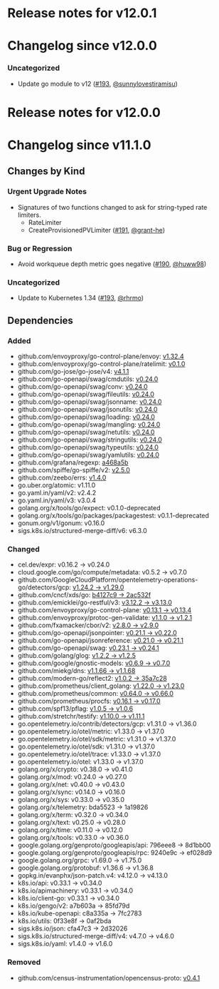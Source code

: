# Release notes for v12.0.1

# Changelog since v12.0.0

### Uncategorized

- Update go module to v12 ([#193](https://github.com/kubernetes-sigs/sig-storage-lib-external-provisioner/pull/196), [@sunnylovestiramisu](https://github.com/sunnylovestiramisu))


# Release notes for v12.0.0

# Changelog since v11.1.0

## Changes by Kind

### Urgent Upgrade Notes

- Signatures of two functions changed to ask for string-typed rate limiters.
  - RateLimiter
  - CreateProvisionedPVLimiter ([#191](https://github.com/kubernetes-sigs/sig-storage-lib-external-provisioner/pull/191), [@grant-he](https://github.com/grant-he))

### Bug or Regression

- Avoid workqueue depth metric goes negative ([#190](https://github.com/kubernetes-sigs/sig-storage-lib-external-provisioner/pull/190), [@huww98](https://github.com/huww98))

### Uncategorized

- Update to Kubernetes 1.34 ([#193](https://github.com/kubernetes-sigs/sig-storage-lib-external-provisioner/pull/193), [@rhrmo](https://github.com/rhrmo))

## Dependencies

### Added
- github.com/envoyproxy/go-control-plane/envoy: [v1.32.4](https://github.com/envoyproxy/go-control-plane/tree/envoy/v1.32.4)
- github.com/envoyproxy/go-control-plane/ratelimit: [v0.1.0](https://github.com/envoyproxy/go-control-plane/tree/ratelimit/v0.1.0)
- github.com/go-jose/go-jose/v4: [v4.1.1](https://github.com/go-jose/go-jose/tree/v4.1.1)
- github.com/go-openapi/swag/cmdutils: [v0.24.0](https://github.com/go-openapi/swag/tree/cmdutils/v0.24.0)
- github.com/go-openapi/swag/conv: [v0.24.0](https://github.com/go-openapi/swag/tree/conv/v0.24.0)
- github.com/go-openapi/swag/fileutils: [v0.24.0](https://github.com/go-openapi/swag/tree/fileutils/v0.24.0)
- github.com/go-openapi/swag/jsonname: [v0.24.0](https://github.com/go-openapi/swag/tree/jsonname/v0.24.0)
- github.com/go-openapi/swag/jsonutils: [v0.24.0](https://github.com/go-openapi/swag/tree/jsonutils/v0.24.0)
- github.com/go-openapi/swag/loading: [v0.24.0](https://github.com/go-openapi/swag/tree/loading/v0.24.0)
- github.com/go-openapi/swag/mangling: [v0.24.0](https://github.com/go-openapi/swag/tree/mangling/v0.24.0)
- github.com/go-openapi/swag/netutils: [v0.24.0](https://github.com/go-openapi/swag/tree/netutils/v0.24.0)
- github.com/go-openapi/swag/stringutils: [v0.24.0](https://github.com/go-openapi/swag/tree/stringutils/v0.24.0)
- github.com/go-openapi/swag/typeutils: [v0.24.0](https://github.com/go-openapi/swag/tree/typeutils/v0.24.0)
- github.com/go-openapi/swag/yamlutils: [v0.24.0](https://github.com/go-openapi/swag/tree/yamlutils/v0.24.0)
- github.com/grafana/regexp: [a468a5b](https://github.com/grafana/regexp/tree/a468a5b)
- github.com/spiffe/go-spiffe/v2: [v2.5.0](https://github.com/spiffe/go-spiffe/tree/v2.5.0)
- github.com/zeebo/errs: [v1.4.0](https://github.com/zeebo/errs/tree/v1.4.0)
- go.uber.org/atomic: v1.11.0
- go.yaml.in/yaml/v2: v2.4.2
- go.yaml.in/yaml/v3: v3.0.4
- golang.org/x/tools/go/expect: v0.1.0-deprecated
- golang.org/x/tools/go/packages/packagestest: v0.1.1-deprecated
- gonum.org/v1/gonum: v0.16.0
- sigs.k8s.io/structured-merge-diff/v6: v6.3.0

### Changed
- cel.dev/expr: v0.16.2 → v0.24.0
- cloud.google.com/go/compute/metadata: v0.5.2 → v0.7.0
- github.com/GoogleCloudPlatform/opentelemetry-operations-go/detectors/gcp: [v1.24.2 → v1.29.0](https://github.com/GoogleCloudPlatform/opentelemetry-operations-go/compare/detectors/gcp/v1.24.2...detectors/gcp/v1.29.0)
- github.com/cncf/xds/go: [b4127c9 → 2ac532f](https://github.com/cncf/xds/compare/b4127c9...2ac532f)
- github.com/emicklei/go-restful/v3: [v3.12.2 → v3.13.0](https://github.com/emicklei/go-restful/compare/v3.12.2...v3.13.0)
- github.com/envoyproxy/go-control-plane: [v0.13.1 → v0.13.4](https://github.com/envoyproxy/go-control-plane/compare/v0.13.1...v0.13.4)
- github.com/envoyproxy/protoc-gen-validate: [v1.1.0 → v1.2.1](https://github.com/envoyproxy/protoc-gen-validate/compare/v1.1.0...v1.2.1)
- github.com/fxamacker/cbor/v2: [v2.8.0 → v2.9.0](https://github.com/fxamacker/cbor/compare/v2.8.0...v2.9.0)
- github.com/go-openapi/jsonpointer: [v0.21.1 → v0.22.0](https://github.com/go-openapi/jsonpointer/compare/v0.21.1...v0.22.0)
- github.com/go-openapi/jsonreference: [v0.21.0 → v0.21.1](https://github.com/go-openapi/jsonreference/compare/v0.21.0...v0.21.1)
- github.com/go-openapi/swag: [v0.23.1 → v0.24.1](https://github.com/go-openapi/swag/compare/v0.23.1...v0.24.1)
- github.com/golang/glog: [v1.2.2 → v1.2.5](https://github.com/golang/glog/compare/v1.2.2...v1.2.5)
- github.com/google/gnostic-models: [v0.6.9 → v0.7.0](https://github.com/google/gnostic-models/compare/v0.6.9...v0.7.0)
- github.com/miekg/dns: [v1.1.66 → v1.1.68](https://github.com/miekg/dns/compare/v1.1.66...v1.1.68)
- github.com/modern-go/reflect2: [v1.0.2 → 35a7c28](https://github.com/modern-go/reflect2/compare/v1.0.2...35a7c28)
- github.com/prometheus/client_golang: [v1.22.0 → v1.23.0](https://github.com/prometheus/client_golang/compare/v1.22.0...v1.23.0)
- github.com/prometheus/common: [v0.64.0 → v0.66.0](https://github.com/prometheus/common/compare/v0.64.0...v0.66.0)
- github.com/prometheus/procfs: [v0.16.1 → v0.17.0](https://github.com/prometheus/procfs/compare/v0.16.1...v0.17.0)
- github.com/spf13/pflag: [v1.0.5 → v1.0.6](https://github.com/spf13/pflag/compare/v1.0.5...v1.0.6)
- github.com/stretchr/testify: [v1.10.0 → v1.11.1](https://github.com/stretchr/testify/compare/v1.10.0...v1.11.1)
- go.opentelemetry.io/contrib/detectors/gcp: v1.31.0 → v1.36.0
- go.opentelemetry.io/otel/metric: v1.33.0 → v1.37.0
- go.opentelemetry.io/otel/sdk/metric: v1.31.0 → v1.37.0
- go.opentelemetry.io/otel/sdk: v1.31.0 → v1.37.0
- go.opentelemetry.io/otel/trace: v1.33.0 → v1.37.0
- go.opentelemetry.io/otel: v1.33.0 → v1.37.0
- golang.org/x/crypto: v0.38.0 → v0.41.0
- golang.org/x/mod: v0.24.0 → v0.27.0
- golang.org/x/net: v0.40.0 → v0.43.0
- golang.org/x/sync: v0.14.0 → v0.16.0
- golang.org/x/sys: v0.33.0 → v0.35.0
- golang.org/x/telemetry: bda5523 → 1a19826
- golang.org/x/term: v0.32.0 → v0.34.0
- golang.org/x/text: v0.25.0 → v0.28.0
- golang.org/x/time: v0.11.0 → v0.12.0
- golang.org/x/tools: v0.33.0 → v0.36.0
- google.golang.org/genproto/googleapis/api: 796eee8 → 8d1bb00
- google.golang.org/genproto/googleapis/rpc: 9240e9c → ef028d9
- google.golang.org/grpc: v1.69.0 → v1.75.0
- google.golang.org/protobuf: v1.36.6 → v1.36.8
- gopkg.in/evanphx/json-patch.v4: v4.12.0 → v4.13.0
- k8s.io/api: v0.33.1 → v0.34.0
- k8s.io/apimachinery: v0.33.1 → v0.34.0
- k8s.io/client-go: v0.33.1 → v0.34.0
- k8s.io/gengo/v2: a7b603a → 85fd79d
- k8s.io/kube-openapi: c8a335a → 7fc2783
- k8s.io/utils: 0f33e8f → 0af2bda
- sigs.k8s.io/json: cfa47c3 → 2d32026
- sigs.k8s.io/structured-merge-diff/v4: v4.7.0 → v4.6.0
- sigs.k8s.io/yaml: v1.4.0 → v1.6.0

### Removed
- github.com/census-instrumentation/opencensus-proto: [v0.4.1](https://github.com/census-instrumentation/opencensus-proto/tree/v0.4.1)
